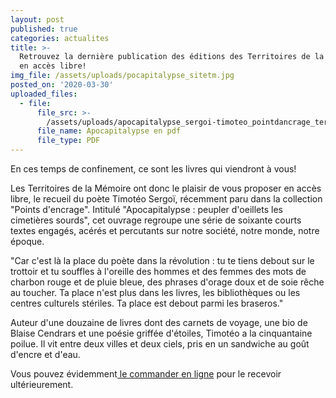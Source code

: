 ```yaml
---
layout: post
published: true
categories: actualites
title: >-
  Retrouvez la dernière publication des éditions des Territoires de la Mémoire
  en accès libre!
img_file: /assets/uploads/pocapitalypse_sitetm.jpg
posted_on: '2020-03-30'
uploaded_files:
  - file:
      file_src: >-
        /assets/uploads/apocapitalypse_sergoi-timoteo_pointdancrage_territoiresdelamemoire.pdf
      file_name: Apocapitalypse en pdf
      file_type: PDF
---
```

En ces temps de confinement, ce sont les livres qui viendront à vous! 

Les Territoires de la Mémoire ont donc le plaisir de vous proposer en accès libre, le recueil du poète Timotéo Sergoï, récemment paru dans la collection "Points d'encrage". Intitulé "Apocapitalypse : peupler d'oeillets les cimetières sourds", cet ouvrage regroupe une série de soixante courts textes engagés, acérés et percutants sur notre société, notre monde, notre époque.

"Car c'est là la place du poète dans la révolution : tu te tiens debout sur le trottoir et tu souffles à l'oreille des hommes et des femmes des mots de charbon rouge et de pluie bleue, des phrases d'orage doux et de soie rêche au toucher. Ta place n'est plus dans les livres, les bibliothèques ou les centres culturels stériles. Ta place est debout parmi les braseros."

Auteur d'une douzaine de livres dont des carnets de voyage, une bio de Blaise Cendrars et une poésie griffée d'étoiles, Timotéo a la cinquantaine poilue. Il vit entre deux villes et deux ciels, pris en un sandwiche au goût d'encre et d'eau.

Vous pouvez évidemment[ le commander en ligne](https://boutique.territoires-memoire.be/fr/nos-livres/49-apocapitalypse.html) pour le recevoir ultérieurement.
